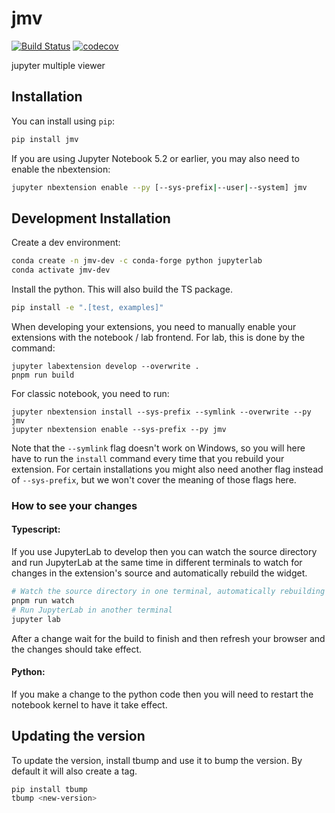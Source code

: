 
# jmv

[![Build Status](https://travis-ci.org/KaivnD/jmv.svg?branch=master)](https://travis-ci.org/KaivnD/jmv)
[![codecov](https://codecov.io/gh/KaivnD/jmv/branch/master/graph/badge.svg)](https://codecov.io/gh/KaivnD/jmv)


jupyter multiple viewer

## Installation

You can install using `pip`:

```bash
pip install jmv
```

If you are using Jupyter Notebook 5.2 or earlier, you may also need to enable
the nbextension:
```bash
jupyter nbextension enable --py [--sys-prefix|--user|--system] jmv
```

## Development Installation

Create a dev environment:
```bash
conda create -n jmv-dev -c conda-forge python jupyterlab
conda activate jmv-dev
```

Install the python. This will also build the TS package.
```bash
pip install -e ".[test, examples]"
```

When developing your extensions, you need to manually enable your extensions with the
notebook / lab frontend. For lab, this is done by the command:

```
jupyter labextension develop --overwrite .
pnpm run build
```

For classic notebook, you need to run:

```
jupyter nbextension install --sys-prefix --symlink --overwrite --py jmv
jupyter nbextension enable --sys-prefix --py jmv
```

Note that the `--symlink` flag doesn't work on Windows, so you will here have to run
the `install` command every time that you rebuild your extension. For certain installations
you might also need another flag instead of `--sys-prefix`, but we won't cover the meaning
of those flags here.

### How to see your changes
#### Typescript:
If you use JupyterLab to develop then you can watch the source directory and run JupyterLab at the same time in different
terminals to watch for changes in the extension's source and automatically rebuild the widget.

```bash
# Watch the source directory in one terminal, automatically rebuilding when needed
pnpm run watch
# Run JupyterLab in another terminal
jupyter lab
```

After a change wait for the build to finish and then refresh your browser and the changes should take effect.

#### Python:
If you make a change to the python code then you will need to restart the notebook kernel to have it take effect.

## Updating the version

To update the version, install tbump and use it to bump the version.
By default it will also create a tag.

```bash
pip install tbump
tbump <new-version>
```

